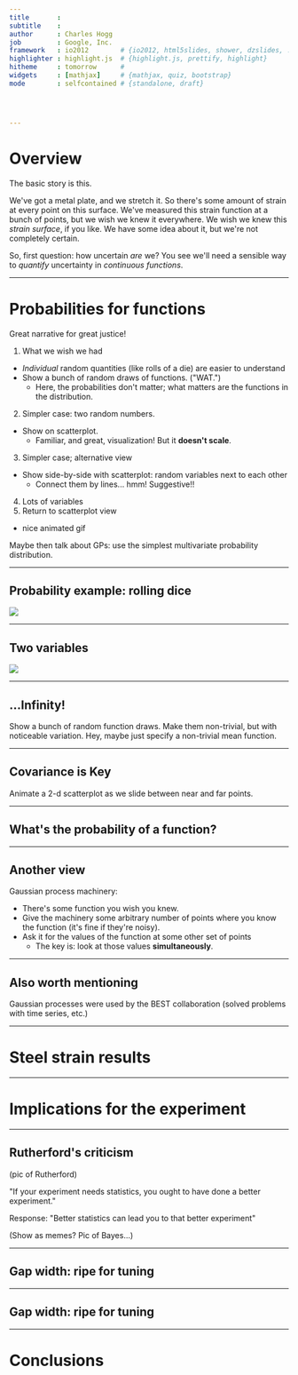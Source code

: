 ```yaml
---
title       : 
subtitle    : 
author      : Charles Hogg
job         : Google, Inc.
framework   : io2012        # {io2012, html5slides, shower, dzslides, ...}
highlighter : highlight.js  # {highlight.js, prettify, highlight}
hitheme     : tomorrow      # 
widgets     : [mathjax]     # {mathjax, quiz, bootstrap}
mode        : selfcontained # {standalone, draft}




---
```


# Overview

The basic story is this.

We've got a metal plate, and we stretch it.  So there's some amount of strain at
every point on this surface.  We've measured this strain function at a bunch of
points, but we wish we knew it everywhere.  We wish we knew this _strain
surface_, if you like.  We have some idea about it, but we're not completely
certain.

So, first question: how uncertain _are_ we?  You see we'll need a sensible way
to _quantify_ uncertainty in _continuous functions_.

---

# Probabilities for functions

Great narrative for great justice!

1. What we wish we had
  - _Individual_ random quantities (like rolls of a die) are easier to understand
  - Show a bunch of random draws of functions.  ("WAT.")
    - Here, the probabilities don't matter; what matters are the functions in the distribution.
2. Simpler case: two random numbers.
  - Show on scatterplot.
    - Familiar, and great, visualization!  But it **doesn't scale**.
3. Simpler case; alternative view
  - Show side-by-side with scatterplot: random variables next to each other
    - Connect them by lines... hmm!  Suggestive!!
4. Lots of variables
5. Return to scatterplot view
  - nice animated gif

Maybe then talk about GPs: use the simplest multivariate probability distribution.

---

## Probability example: rolling dice







<img src="custom/dice.gif">

---

## Two variables







<img src="custom/2d_scatterplot.gif">

---

## ...Infinity!

Show a bunch of random function draws.  Make them non-trivial, but with noticeable variation.  Hey, maybe just specify a non-trivial mean function.

---

## Covariance is Key

Animate a 2-d scatterplot as we slide between near and far points.

---

## What's the probability of a function?

---

## Another view

Gaussian process machinery:
  - There's some function you wish you knew.
  - Give the machinery some arbitrary number of points where you know the
    function (it's fine if they're noisy).
  - Ask it for the values of the function at some other set of points
    - The key is: look at those values **simultaneously**.

---

## Also worth mentioning

Gaussian processes were used by the BEST collaboration (solved problems with
time series, etc.)

---

# Steel strain results

---

# Implications for the experiment

---

## Rutherford's criticism

(pic of Rutherford)

"If your experiment needs statistics, you ought to have done a better experiment."

Response: "Better statistics can lead you to that better experiment"

(Show as memes?  Pic of Bayes...)

---

## Gap width: ripe for tuning

<object data="./inkscape/beam_1_straight.svg" type="image/svg+xml"></object>

---

## Gap width: ripe for tuning

<object data="inkscape/beam_2_tilted.svg" type="image/svg+xml"></object>

---

# Conclusions
